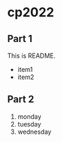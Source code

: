 # cp2022

 ## Part 1

This is README.
 - item1
 - item2

 ## Part 2
 1. monday
 1. tuesday
 1. wednesday
